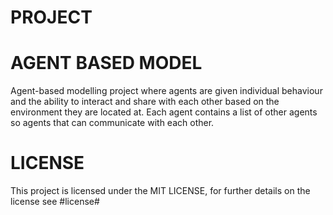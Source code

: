 # PROJECT  
# AGENT BASED MODEL
Agent-based modelling project where agents are given individual behaviour and the ability to interact and share with each other based on the environment they are located at. Each agent contains a list of other agents so agents that can communicate with each other.









# LICENSE
This project is licensed under the MIT LICENSE, for further details on the license see #license# 
